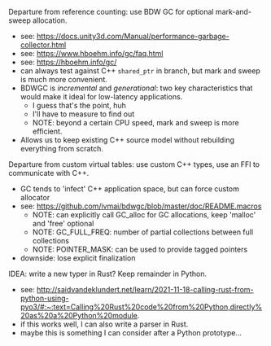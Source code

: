 Departure from reference counting: use BDW GC for optional mark-and-sweep allocation.
-   see: https://docs.unity3d.com/Manual/performance-garbage-collector.html
-   see: https://www.hboehm.info/gc/faq.html
-   see: https://hboehm.info/gc/
-   can always test against C++ `shared_ptr` in branch, but mark and sweep is much more convenient.
-   BDWGC is _incremental_ and _generational_: two key characteristics that would make it ideal for low-latency applications.
    -   I guess that's the point, huh
    -   I'll have to measure to find out
    -   NOTE: beyond a certain CPU speed, mark and sweep is more efficient.
-   Allows us to keep existing C++ source model without rebuilding everything from scratch.

Departure from custom virtual tables: use custom C++ types, use an FFI to communicate with C++.
-   GC tends to 'infect' C++ application space, but can force custom allocator
-   see: https://github.com/ivmai/bdwgc/blob/master/doc/README.macros
    -   NOTE: can explicitly call GC_alloc for GC allocations, keep 'malloc' and 'free' optional
    -   NOTE: GC_FULL_FREQ: number of partial collections between full collections
    -   NOTE: POINTER_MASK: can be used to provide tagged pointers
-   downside: lose explicit finalization

IDEA: write a new typer in Rust? Keep remainder in Python.
-   see: http://saidvandeklundert.net/learn/2021-11-18-calling-rust-from-python-using-pyo3/#:~:text=Calling%20Rust%20code%20from%20Python,directly%20as%20a%20Python%20module.
-   if this works well, I can also write a parser in Rust.
-   maybe this is something I can consider after a Python prototype...

